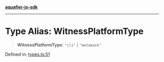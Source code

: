 [**aquafier-js-sdk**](../README.md)

***

# Type Alias: WitnessPlatformType

> **WitnessPlatformType**: `"cli"` \| `"metamask"`

Defined in: [types.ts:51](https://github.com/inblockio/aqua-verifier-js-lib/blob/8585c670e387bba02324c5d1649cefbfbcc39ce3/src/types.ts#L51)
